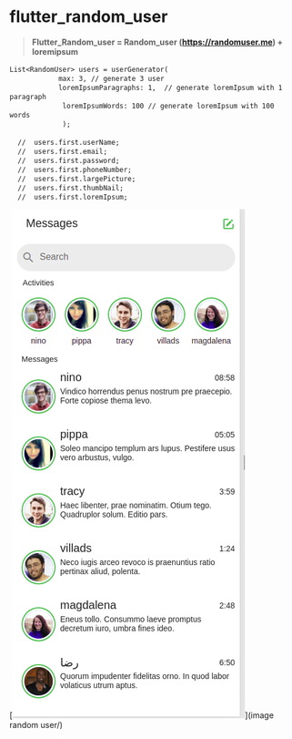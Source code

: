 # flutter_random_user

> **Flutter_Random_user = Random_user (https://randomuser.me) + loremipsum**

    List<RandomUser> users = userGenerator(
    		    max: 3, // generate 3 user 
    		    loremIpsumParagraphs: 1,  // generate loremIpsum with 1 paragraph
    		     loremIpsumWords: 100 // generate loremIpsum with 100 words
    		     );
    
      //  users.first.userName;
      //  users.first.email;
      //  users.first.password;
      //  users.first.phoneNumber;
      //  users.first.largePicture;
      //  users.first.thumbNail;
      //  users.first.loremIpsum;



[<img src="https://github.com/babakoto/flutter_random_user/blob/main/random.png">](image random user/)
